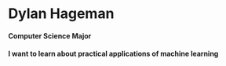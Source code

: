 # Dylan Hageman
#### Computer Science Major
#### I want to learn about practical applications of machine learning